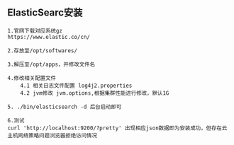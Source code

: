 ## ElasticSearc安装

    1.官网下载对应系统gz
    https://www.elastic.co/cn/
    
    2.存放至/opt/softwares/
    
    3.解压至/opt/apps，并修改文件名
    
    4.修改相关配置文件
        4.1 相关日志文件配置 log4j2.properties
        4.2 jvm修改 jvm.options,根据集群性能进行修改，默认1G
    
    5. ./bin/elasticsearch -d 后台启动即可
    
    6.测试 
    curl 'http://localhost:9200/?pretty' 出现相应json数据即为安装成功，但存在云主机网络策略问题浏览器拒绝访问情况